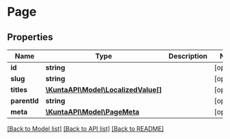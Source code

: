 # Page

## Properties
Name | Type | Description | Notes
------------ | ------------- | ------------- | -------------
**id** | **string** |  | [optional] 
**slug** | **string** |  | [optional] 
**titles** | [**\KuntaAPI\Model\LocalizedValue[]**](LocalizedValue.md) |  | [optional] 
**parentId** | **string** |  | [optional] 
**meta** | [**\KuntaAPI\Model\PageMeta**](PageMeta.md) |  | [optional] 

[[Back to Model list]](../README.md#documentation-for-models) [[Back to API list]](../README.md#documentation-for-api-endpoints) [[Back to README]](../README.md)


